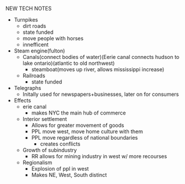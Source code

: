 NEW TECH NOTES

 - Turnpikes
	 - dirt roads
	 - state funded
	 - move people with horses
	 - innefficent
 - Steam engine(fulton)
	 - Canals(connect bodies of water)(Eerie canal connects hudson to lake ontario)(atlantic to old northwest)
		 - steamboat(moves up river, allows mississippi increase)
	 - Railroads
		 - state funded
 - Telegraphs
	 - Initally used for newspapers+businesses, later on for consumers
 - Effects
	 - erie canal
		 - makes NYC the main hub of commerce
	 - Interior settlement
		 - Allows for greater movement of goods
		 - PPL move west, move home culture with them
		 - PPL move regardless of national boundaries
			 - creates conflicts
	 - Growth of subindustry
		 - RR allows for mining industry in west w/ more recourses
	 - Regionalism
		 - Explosion of ppl in west
		 - Makes NE, West, South distinct